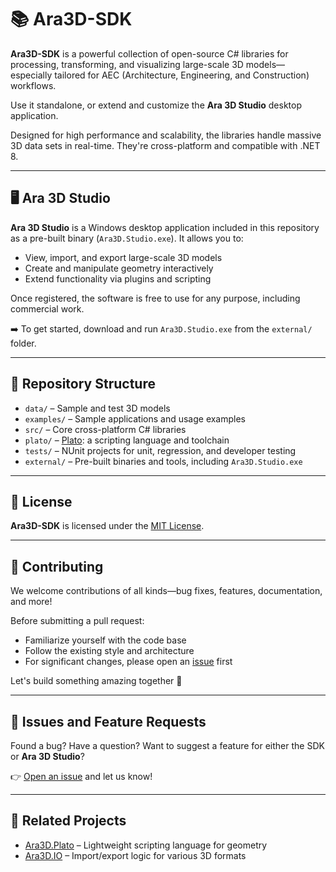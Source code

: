 # 📚 Ara3D-SDK

**Ara3D-SDK** is a powerful collection of open-source C# libraries for processing, transforming, and visualizing large-scale 3D models—especially tailored for AEC (Architecture, Engineering, and Construction) workflows.

Use it standalone, or extend and customize the **Ara 3D Studio** desktop application.

Designed for high performance and scalability, the libraries handle massive 3D data sets in real-time. They're cross-platform and compatible with .NET 8.

---

## 🖥️ Ara 3D Studio

**Ara 3D Studio** is a Windows desktop application included in this repository as a pre-built binary (`Ara3D.Studio.exe`). It allows you to:

- View, import, and export large-scale 3D models
- Create and manipulate geometry interactively
- Extend functionality via plugins and scripting

Once registered, the software is free to use for any purpose, including commercial work.

➡️ To get started, download and run `Ara3D.Studio.exe` from the `external/` folder.

---

## 📁 Repository Structure

- `data/` – Sample and test 3D models
- `examples/` – Sample applications and usage examples
- `src/` – Core cross-platform C# libraries
- `plato/` – [Plato](https://github.com/ara3d/plato): a scripting language and toolchain
- `tests/` – NUnit projects for unit, regression, and developer testing
- `external/` – Pre-built binaries and tools, including `Ara3D.Studio.exe`

---

## 📜 License

**Ara3D-SDK** is licensed under the [MIT License](LICENSE).

---

## 🤝 Contributing

We welcome contributions of all kinds—bug fixes, features, documentation, and more!

Before submitting a pull request:
- Familiarize yourself with the code base
- Follow the existing style and architecture
- For significant changes, please open an [issue](https://github.com/ara3d/ara3d-sdk/issues) first

Let's build something amazing together 🚀

---

## 🐞 Issues and Feature Requests

Found a bug? Have a question? Want to suggest a feature for either the SDK or **Ara 3D Studio**?

👉 [Open an issue](https://github.com/ara3d/ara3d-sdk/issues) and let us know!

---

## 🔗 Related Projects

- [Ara3D.Plato](https://github.com/ara3d/plato) – Lightweight scripting language for geometry
- [Ara3D.IO](https://github.com/ara3d/ara3d-sdk/tree/main/src/Ara3D.IO) – Import/export logic for various 3D formats

<!--

# Libraries

## Math and Geometry Libraries

### plato-src 

This project contains the Plato source code for our core geometry and mathematics libraries. 
Plato is a domain specific language, designed to make it easy to design numerical data structures and algorithms
that target different languages. 

For more information see [the Plato repository](https://github.com/cdiggins/plato). 

This code is being migrated from [the Plato.Geometry repository](https://github.com/ara3d/Plato.Geometry). 

###  Plato.Core

This contains an extensive C# library of mathematical and geometric data structures and routines. This code 
is auto- generated from the `plato-src` proejct.   

### Plato.Intrinsics

This is a shared project containing the primitive types and building block functions assumed by the Plato code generator. It is used by Plato.Core. 

### Ara3D.Scene

A simple generic 3D scene graph library for use by both IO libraries and rendering libraries. 

## Low-Level Libraries

### Ara3D.Memory

This is a collection of useful classes and interfaces for efficiently working with very large amounts of aligned low-level memory. 

Compared to the System libraries:

* Can go beyond the 2^31 limit imposed by `Span`
* `ByteSlice` is not subject to `ref struct` limitated (e.g., can be stored on the heap) 
* Uses aligned native allocators  so that it can be cast to SIMD vector types (e.g. `Vector256<float>`)

The primary classes and structs are:

* `AlignedMemory` - A block of fixed memory that is aligned to a specific byte boundary. This makes casting between SIMD type (like Vector256) safe and efficient. It can be larger than 2GB. 
* `FixedArray` - A pointer to an array that is fixed in memory, and provides access via ByteSlices and Spans.  
* `ByteSlice` - A pointer to a region of memory, with a length. Similar to a `Span<byte>` except that it can be stored on the heap and can be longer than 2GB. Provides helpers for safe casting to unmanaged types. 
* `UnmanagedList<T>` - A dynamic array of unmanaged types which uses, and makes public, an aligned memory block. Can grow but not shrink. 
* `Buffer<T>` - A types-safe wrapper around a `ByteSlice` and that exposes an array-like interface for reading and writing. 

The interfaces are:

* `IBuffer` - A generic block of memory accessible as a slice. 
* `ITypedBuffer` - A generic interface for a buffer of unmanaged types. 
* `INamedBuffer` - A buffer with an associated name.
* `ITypedNamedBuffer` - A buffer with both an associated name and a type 
* `IBuffer<T>` - An array of unmanaged types. Implements `IReadOnlyList<T>`
* `INamedBuffer<T>` - An array of unmanaged types associated with a name.
* `IMemoryOwner` - A disposable block of memory that provides a `IBuffer` interface.
* `IMemoryOwner<T>` - A disposable block of memory that provides an `IBuffer<T>` interface.

## Infrastructure Libraries 

### Ara3D.Logging 

A library of classes to help with logging.

### Ara3D.Utils

A collection of miscellaneous helper types and functions. 

### Ara3D.Domo

A library for defining "models" in the context of MVC or MVVM architecture. Domo stands for domain modeling, 
and is inspired by Domain Driven Design principles. 

In a nutshell, using Domo you can define data models as immutable objects that are stored in repositories 
which inform observers when the model has been updated. 

This makes it easier to separate the business logic from the application logic and the UI. This makes 
your software architecture easier to modify, extend, reuse, and maintain.    

### Ara3D.Services

Used for breaking software up into areas of responsibility called services, which are high-level classes 
that usually have one instance throughout the lifetime of an application. Services are stored within a Service 
Manager. 

Services are passed other services which they depend on in their constructor. This is a pattern known 
Dependency Injection. This is done in a straightforward and transparent manner without any kind of reflection,
code generation, or special framework support, while still providing the architectual benefits.  

## Collection Libraries

### Ara3D.Collections

*Undergoing significant refactoring* 

Primarily used today for `IArray<T>` and related functions which will be replaced throughout
by `IReadOnlyList<T>` for a better experience with existing libraries. 

## IO Libraries

### Ara3D.BFAST 

A library for efficiently reading and writing large named buffers from memory. A named buffer
is an array of bytes that is associated with a string.  

### Ara3D.G3D

A library for reading and writing geometry in the G3D format.

### Ara3D.IFCParser

A library for parsing [IFC](https://en.wikipedia.org/wiki/Industry_Foundation_Classes) entity stored within a STEP file.

### Ara3D.StepParser

A library for parsing [STEP](https://en.wikipedia.org/wiki/ISO_10303-21) files.

### Ara3D.MemoryMappedFile

A library for efficiently working with very large files as [memory mapped files](https://en.wikipedia.org/wiki/Memory-mapped_file). 

## Ara3D.Studio API

### Ara3D.Studio.Data

This library defines the classes that define the internal representation of rendering and scene data used by Ara3D.Studio. 
-->